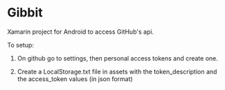 # Gibbit
Xamarin project for Android to access GitHub's api.

To setup: 

1. On github go to settings, then personal access tokens and create one. 

2. Create a LocalStorage.txt file in assets with the token_description and the access_token values (in json format)
